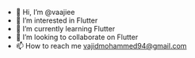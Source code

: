- 👋 Hi, I’m @vaajiee
- 👀 I’m interested in Flutter
- 🌱 I’m currently learning Flutter
- 💞️ I’m looking to collaborate on Flutter
- 📫 How to reach me vajidmohammed94@gmail.com

<!---
vaajiee/vaajiee is a ✨ special ✨ repository because its `README.md` (this file) appears on your GitHub profile.
You can click the Preview link to take a look at your changes.
--->
